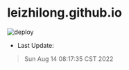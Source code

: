 # leizhilong.github.io

![deploy](https://github.com/leizhilong/blog/workflows/deploy/badge.svg)

* Last Update:
> Sun Aug 14 08:17:35 CST 2022

